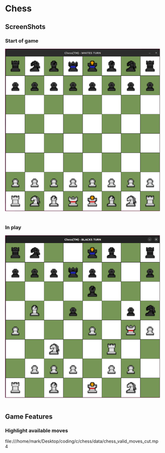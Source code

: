 # Chess

## ScreenShots
### Start of game
![](./data/chess_start_SS.png)
<br/><br/>
### In play
![](./data/chess_in_play_SS.png)
<br/><br/>

## Game Features
### Highlight available moves
file:///home/mark/Desktop/coding/c/chess/data/chess_valid_moves_cut.mp4

